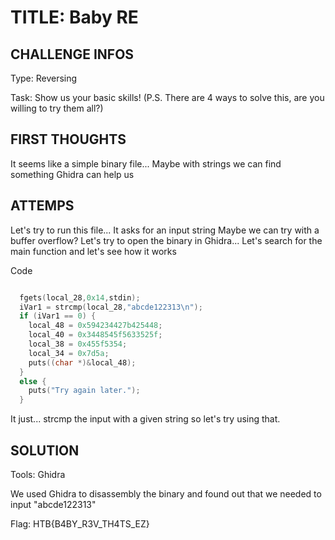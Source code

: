 # TITLE: Baby RE

## CHALLENGE INFOS

Type: Reversing

Task: Show us your basic skills! (P.S. There are 4 ways to solve this, are you willing to try them all?)

## FIRST THOUGHTS

It seems like a simple binary file...
Maybe with strings we can find something
Ghidra can help us

## ATTEMPS

Let's try to run this file... It asks for an input string
Maybe we can try with a buffer overflow?
Let's try to open the binary in Ghidra...
Let's search for the main function and let's see how it works

Code
```C

  fgets(local_28,0x14,stdin);
  iVar1 = strcmp(local_28,"abcde122313\n");
  if (iVar1 == 0) {
    local_48 = 0x594234427b425448;
    local_40 = 0x3448545f5633525f;
    local_38 = 0x455f5354;
    local_34 = 0x7d5a;
    puts((char *)&local_48);
  }
  else {
    puts("Try again later.");
  }
```

It just... strcmp the input with a given string so let's try using that.

## SOLUTION

Tools: Ghidra

We used Ghidra to disassembly the binary and found out that we needed to input "abcde122313"

Flag: HTB{B4BY_R3V_TH4TS_EZ}
